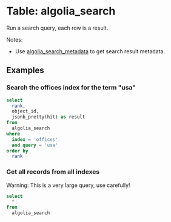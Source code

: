 # Table: algolia_search

Run a search query, each row is a result.

Notes:
* Use [algolia_search_metadata](../algolia_search_metadata) to get search result metadata.

## Examples

### Search the offices index for the term "usa"

```sql
select
  rank,
  object_id,
  jsonb_pretty(hit) as result
from
  algolia_search
where
  index = 'offices'
  and query = 'usa'
order by
  rank
```

### Get all records from all indexes

Warning: This is a very large query, use carefully!

```sql
select
  *
from
  algolia_search
```
